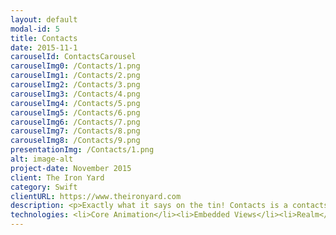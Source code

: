 ```yaml
---
layout: default
modal-id: 5
title: Contacts
date: 2015-11-1
carouselId: ContactsCarousel
carouselImg0: /Contacts/1.png
carouselImg1: /Contacts/2.png
carouselImg2: /Contacts/3.png
carouselImg3: /Contacts/4.png
carouselImg4: /Contacts/5.png
carouselImg5: /Contacts/6.png
carouselImg6: /Contacts/7.png
carouselImg7: /Contacts/8.png
carouselImg8: /Contacts/9.png
presentationImg: /Contacts/1.png
alt: image-alt
project-date: November 2015
client: The Iron Yard
category: Swift
clientURL: https://www.theironyard.com
description: <p>Exactly what it says on the tin! Contacts is a contacts app that allows you to add and save contacts via Realm local storage with details such as name, phone number, and email address. The phone and email buttons allow you to call or email the selected contact respectively. You can set a contact as a favorite and view them in the Favorites menu. Contact details are verified for correct format via REGEX and the phone number formats as you type.</br></br>Varied animations such as buttons that spin upon touch, views that slide out of view, and an interface based on Google's Material Design keep the app beautiful. </p>
technologies: <li>Core Animation</li><li>Embedded Views</li><li>Realm</li><li>UIView Animation</li>
---
```

